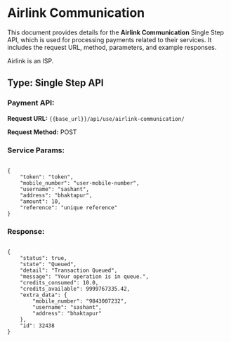 # Airlink Communication

This document provides details for the **Airlink Communication** Single Step API, which is used for processing payments related to their services. It includes the request URL, method, parameters, and example responses.



Airlink is an ISP.

## Type: Single Step API

### Payment API:

**Request URL:** `{{base_url}}/api/use/airlink-communication/`

**Request Method:** POST

### Service Params:

<pre><code class="json">
{
    "token": "token",
    "mobile_number": "user-mobile-number",
    "username": "sashant",
    "address": "bhaktapur",
    "amount": 10,
    "reference": "unique reference"
}
</code></pre>

### Response:

<pre><code class="json">
{
    "status": true,
    "state": "Queued",
    "detail": "Transaction Queued",
    "message": "Your operation is in queue.",
    "credits_consumed": 10.0,
    "credits_available": 9999767335.42,
    "extra_data": {
        "mobile_number": "9843007232",
        "username": "sashant",
        "address": "bhaktapur"
    },
    "id": 32438
}
</code></pre>

